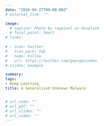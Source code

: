 ```yaml
---
date: "2016-04-27T00:00:00Z"
# external_link: ""

image: 
  # caption: Photo by rawpixel on Unsplash
  # focal_point: Smart
# links:
     
# - icon: twitter
#   icon_pack: fab
#   name: Follow
#   url: https://twitter.com/georgecushen
# slides: example

summary: 
tags:
- Deep Learning 
title: A Generalized Unknown Malware 


# url_code: ""
# url_pdf: ""
# url_slides: ""
# url_video: ""
---
```


